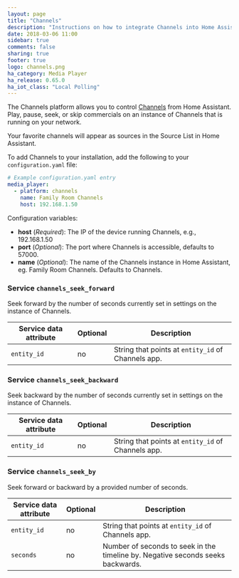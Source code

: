 ```yaml
---
layout: page
title: "Channels"
description: "Instructions on how to integrate Channels into Home Assistant."
date: 2018-03-06 11:00
sidebar: true
comments: false
sharing: true
footer: true
logo: channels.png
ha_category: Media Player
ha_release: 0.65.0
ha_iot_class: "Local Polling"
---
```



The Channels platform allows you to control [Channels](https://getchannels.com/) from Home Assistant. Play, pause, seek, or skip commercials on an instance of Channels that is running on your network.

Your favorite channels will appear as sources in the Source List in Home Assistant.

To add Channels to your installation, add the following to your `configuration.yaml` file:

```yaml
# Example configuration.yaml entry
media_player:
  - platform: channels
    name: Family Room Channels
    host: 192.168.1.50
```

Configuration variables:

- **host** (*Required*): The IP of the device running Channels, e.g., 192.168.1.50
- **port** (*Optional*): The port where Channels is accessible, defaults to 57000.
- **name** (*Optional*): The name of the Channels instance in Home Assistant, eg. Family Room Channels. Defaults to Channels.

### Service `channels_seek_forward`

Seek forward by the number of seconds currently set in settings on the instance of Channels.

| Service data attribute | Optional | Description |
| ---------------------- | -------- | ----------- |
| `entity_id` | no | String that points at `entity_id` of Channels app.


### Service `channels_seek_backward`

Seek backward by the number of seconds currently set in settings on the instance of Channels.

| Service data attribute | Optional | Description |
| ---------------------- | -------- | ----------- |
| `entity_id` | no | String that points at `entity_id` of Channels app.

### Service `channels_seek_by`

Seek forward or backward by a provided number of seconds.

| Service data attribute | Optional | Description |
| ---------------------- | -------- | ----------- |
| `entity_id` | no | String that points at `entity_id` of Channels app.
| `seconds` | no | Number of seconds to seek in the timeline by. Negative seconds seeks backwards.
